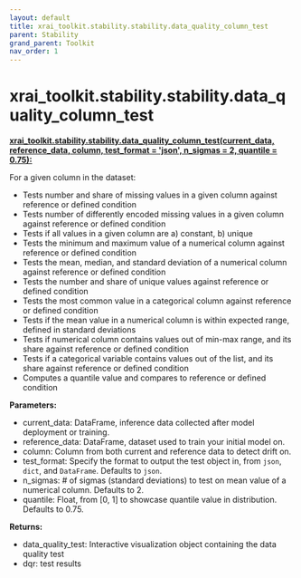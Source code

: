 ```yaml
---
layout: default
title: xrai_toolkit.stability.stability.data_quality_column_test
parent: Stability
grand_parent: Toolkit
nav_order: 1
---
```


# xrai_toolkit.stability.stability.data_quality_column_test
**[xrai_toolkit.stability.stability.data_quality_column_test(current_data, reference_data, column, test_format = 'json', n_sigmas = 2, quantile = 0.75):](https://github.com/gaberamolete/xrai_toolkit/blob/main/stability/stability.py)**


For a given column in the dataset:
- Tests number and share of missing values in a given column against reference or defined condition
- Tests number of differently encoded missing values in a given column against reference or defined condition
- Tests if all values in a given column are a) constant, b) unique
- Tests the minimum and maximum value of a numerical column against reference or defined condition
- Tests the mean, median, and standard deviation of a numerical column against reference or defined condition
- Tests the number and share of unique values against reference or defined condition
- Tests the most common value in a categorical column against reference or defined condition
- Tests if the mean value in a numerical column is within expected range, defined in standard deviations
- Tests if numerical column contains values out of min-max range, and its share against reference or defined condition
- Tests if a categorical variable contains values out of the list, and its share against reference or defined condition
- Computes a quantile value and compares to reference or defined condition
    


**Parameters:**
- current_data: DataFrame, inference data collected after model deployment or training.
- reference_data: DataFrame, dataset used to train your initial model on.
- column: Column from both current and reference data to detect drift on.
- test_format: Specify the format to output the test object in, from `json`, `dict`, and `DataFrame`. Defaults to `json`.
- n_sigmas: # of sigmas (standard deviations) to test on mean value of a numerical column. Defaults to 2.
- quantile: Float, from [0, 1] to showcase quantile value in distribution. Defaults to 0.75.
    

**Returns:**
- data_quality_test: Interactive visualization object containing the data quality test
- dqr: test results 
